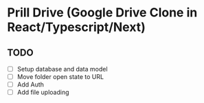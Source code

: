 # Prill Drive (Google Drive Clone in React/Typescript/Next)

## TODO

- [ ] Setup database and data model
- [ ] Move folder open state to URL
- [ ] Add Auth
- [ ] Add file uploading
